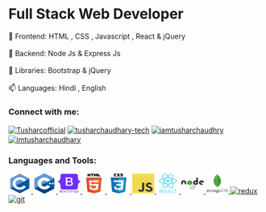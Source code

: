 # Full Stack Web Developer
 👋 Frontend: HTML , CSS , Javascript , React & jQuery
 <br/>
 <br/>
 👀 Backend: Node Js & Express Js
  <br/>
  <br/>
 🌱 Libraries: Bootstrap & jQuery
  <br/>
  <br/>
 📫 Languages: Hindi , English
<!---
iamtusharchaudhary/iamtusharchaudhary is a ✨ special ✨ repository because its `README.md` (this file) appears on your GitHub profile.
You can click the Preview link to take a look at your changes.
--->

<h3 align="left">Connect with me:</h3>
<p align="left">
<a href="https://x.com/Tusharcofficial" target="blank"><img align="center" src="https://assets-global.website-files.com/5d66bdc65e51a0d114d15891/64cebdd90aef8ef8c749e848_X-EverythingApp-Logo-Twitter.jpg" alt="Tusharcofficial" height="30" width="45" /></a>
<a href="https://www.linkedin.com/in/tusharchaudhary-tech/" target="blank"><img align="center" src="https://raw.githubusercontent.com/rahuldkjain/github-profile-readme-generator/master/src/images/icons/Social/linked-in-alt.svg" alt="tusharchaudhary-tech" height="30" width="50" /></a>
<a href="https://instagram.com/iamtusharchaudhry" target="blank"><img align="center" src="https://raw.githubusercontent.com/rahuldkjain/github-profile-readme-generator/master/src/images/icons/Social/instagram.svg" alt="iamtusharchaudhry" height="30" width="50" /></a>
<a href="https://www.facebook.com/imtusharchaudhary" target="blank"><img align="center" src="https://1000logos.net/wp-content/uploads/2017/02/Facebook-Logosu.png" alt="imtusharchaudhary" height="30" width="50" /></a>
<p/>

<h3 align="left">Languages and Tools:</h3>
<p align="left"><a href="https://www.cprogramming.com/" target="_blank"> <img src="https://raw.githubusercontent.com/devicons/devicon/master/icons/c/c-original.svg" alt="c" width="45" height="40"/> </a> <a href="https://www.w3schools.com/cpp/" target="_blank"> <img src="https://raw.githubusercontent.com/devicons/devicon/master/icons/cplusplus/cplusplus-original.svg" alt="cplusplus" width="45" height="40"/> </a> <a href="https://getbootstrap.com" target="_blank"> <img src="https://raw.githubusercontent.com/devicons/devicon/master/icons/bootstrap/bootstrap-plain-wordmark.svg" alt="bootstrap" width="45" height="40"/> </a>  <a href="https://www.w3schools.com/html/default.asp" target="_blank"> <img src="https://raw.githubusercontent.com/devicons/devicon/master/icons/html5/html5-original-wordmark.svg" alt="html5" width="45" height="40"/> </a> <a href="https://www.w3schools.com/css/default.asp" target="_blank"> <img src="https://raw.githubusercontent.com/devicons/devicon/master/icons/css3/css3-original-wordmark.svg" alt="css3" width="45" height="40"/> </a> <a href="https://developer.mozilla.org/en-US/docs/Web/JavaScript" target="_blank"> <img src="https://raw.githubusercontent.com/devicons/devicon/master/icons/javascript/javascript-original.svg" alt="javascript" width="45" height="40"/> </a> <a href="https://reactjs.org/" target="_blank"> <img src="https://raw.githubusercontent.com/devicons/devicon/master/icons/react/react-original-wordmark.svg" alt="react" width="45" height="40"/> </a> <a href="https://nodejs.org" target="_blank"> <img src="https://raw.githubusercontent.com/devicons/devicon/master/icons/nodejs/nodejs-original-wordmark.svg" alt="nodejs" width="45" height="40"/> </a>  <a href="https://www.mongodb.com/" target="_blank"> <img src="https://raw.githubusercontent.com/devicons/devicon/master/icons/mongodb/mongodb-original-wordmark.svg" alt="mongodb" width="45" height="40"/> </a> <a href="https://redux.js.org/" target="_blank"> <img src="https://cdn.worldvectorlogo.com/logos/redux.svg" alt="redux" width="40" height="35"/> </a>  <a href="https://git-scm.com/" target="_blank"> <img src="https://upload.wikimedia.org/wikipedia/commons/thumb/6/62/Git-logo-orange.svg/2560px-Git-logo-orange.svg.png" alt="git" width="40" height="35"/> </a>  </p>
